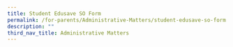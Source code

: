 ```yaml
---
title: Student Edusave SO Form
permalink: /for-parents/Administrative-Matters/student-edusave-so-form
description: ""
third_nav_title: Administrative Matters
---
```

